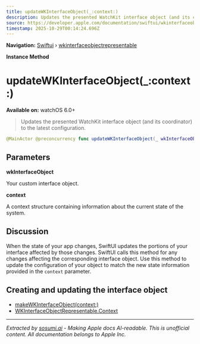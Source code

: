 ```yaml
---
title: updateWKInterfaceObject(_:context:)
description: Updates the presented WatchKit interface object (and its coordinator) to the latest configuration.
source: https://developer.apple.com/documentation/swiftui/wkinterfaceobjectrepresentable/updatewkinterfaceobject(_:context:)
timestamp: 2025-10-29T00:14:24.696Z
---
```


**Navigation:** [Swiftui](/documentation/swiftui) › [wkinterfaceobjectrepresentable](/documentation/swiftui/wkinterfaceobjectrepresentable)

**Instance Method**

# updateWKInterfaceObject(_:context:)

**Available on:** watchOS 6.0+

> Updates the presented WatchKit interface object (and its coordinator) to the latest configuration.

```swift
@MainActor @preconcurrency func updateWKInterfaceObject(_ wkInterfaceObject: Self.WKInterfaceObjectType, context: Self.Context)
```

## Parameters

**wkInterfaceObject**

Your custom interface object.



**context**

A context structure containing information about the current state of the system.



## Discussion

When the state of your app changes, SwiftUI updates the portions of your interface affected by those changes. SwiftUI calls this method for any changes affecting the corresponding interface object. Use this method to update the configuration of your object to match the new state information provided in the `context` parameter.

## Creating and updating the interface object

- [makeWKInterfaceObject(context:)](/documentation/swiftui/wkinterfaceobjectrepresentable/makewkinterfaceobject(context:))
- [WKInterfaceObjectRepresentable.Context](/documentation/swiftui/wkinterfaceobjectrepresentable/context)

---

*Extracted by [sosumi.ai](https://sosumi.ai) - Making Apple docs AI-readable.*
*This is unofficial content. All documentation belongs to Apple Inc.*
